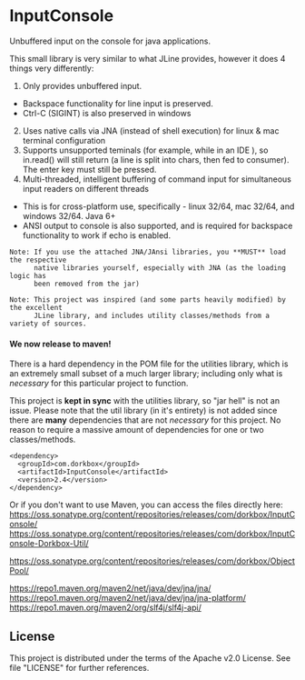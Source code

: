 InputConsole
============

Unbuffered input on the console for java applications.

This small library is very similar to what JLine provides, however it does 4 things very differently:

1. Only provides unbuffered input.  
  - Backspace functionality for line input is preserved.  
  - Ctrl-C (SIGINT) is also preserved in windows  
2. Uses native calls via JNA (instead of shell execution) for linux & mac terminal configuration  
3. Supports unsupported teminals (for example, while in an IDE ), so in.read() will still return (a line is split into chars, then fed to consumer). The enter key must still be pressed.  
4. Multi-threaded, intelligent buffering of command input for simultaneous input readers on different threads  


- This is for cross-platform use, specifically - linux 32/64, mac 32/64, and windows 32/64. Java 6+
- ANSI output to console is also supported, and is required for backspace functionality to work if echo is enabled.


```
Note: If you use the attached JNA/JAnsi libraries, you **MUST** load the respective
      native libraries yourself, especially with JNA (as the loading logic has
      been removed from the jar)
```
```
Note: This project was inspired (and some parts heavily modified) by the excellent 
      JLine library, and includes utility classes/methods from a variety of sources.
```


<h4>We now release to maven!</h4> 

There is a hard dependency in the POM file for the utilities library, which is an extremely small subset of a much larger library; including only what is *necessary* for this particular project to function.

This project is **kept in sync** with the utilities library, so "jar hell" is not an issue. Please note that the util library (in it's entirety) is not added since there are **many** dependencies that are not *necessary* for this project. No reason to require a massive amount of dependencies for one or two classes/methods. 
```
<dependency>
  <groupId>com.dorkbox</groupId>
  <artifactId>InputConsole</artifactId>
  <version>2.4</version>
</dependency>
```

Or if you don't want to use Maven, you can access the files directly here:  
https://oss.sonatype.org/content/repositories/releases/com/dorkbox/InputConsole/  
https://oss.sonatype.org/content/repositories/releases/com/dorkbox/InputConsole-Dorkbox-Util/  

https://oss.sonatype.org/content/repositories/releases/com/dorkbox/ObjectPool/  
  

https://repo1.maven.org/maven2/net/java/dev/jna/jna/  
https://repo1.maven.org/maven2/net/java/dev/jna/jna-platform/  
https://repo1.maven.org/maven2/org/slf4j/slf4j-api/  

<h2>License</h2>

This project is distributed under the terms of the Apache v2.0 License. See file "LICENSE" for further references.

